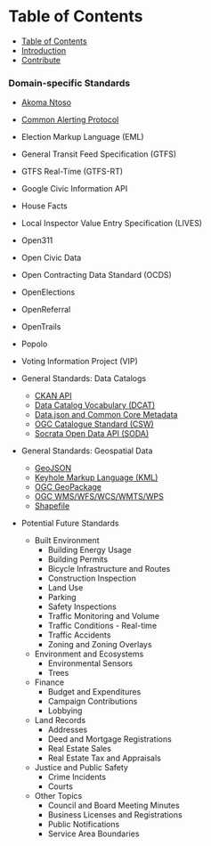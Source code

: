 # Table of Contents

* [Table of Contents](SUMMARY.md)
* [Introduction](README.md)
* [Contribute](contribute.md)

### Domain-specific Standards
* [Akoma Ntoso](standards/akoma_ntoso.md)
* [Common Alerting Protocol](standards/common_alerting_protocol.md)
* Election Markup Language (EML)
* General Transit Feed Specification (GTFS)
* GTFS Real-Time (GTFS-RT)
* Google Civic Information API
* House Facts
* Local Inspector Value Entry Specification (LIVES)
* Open311
* Open Civic Data
* Open Contracting Data Standard (OCDS)
* OpenElections
* OpenReferral
* OpenTrails
* Popolo
* Voting Information Project (VIP)


* General Standards: Data Catalogs
  * [CKAN API](standards/ckan_api.md)
  * [Data Catalog Vocabulary (DCAT)](standards/data_catalog_vocabulary_dcat.md)
  * [Data.json and Common Core Metadata](standards/datajson_common_core_metadata.md)
  * [OGC Catalogue Standard (CSW)](standards/ogc_catalogue_standard_csw.md)
  * [Socrata Open Data API (SODA)](standards/socrata_open_data_api_soda.md)


* General Standards: Geospatial Data
  * [GeoJSON](standards/geojson.md)
  * [Keyhole Markup Language (KML)](standards/keyhole_markup_language_kml.md)
  * [OGC GeoPackage](standards/ogc_geopackage.md)
  * [OGC WMS/WFS/WCS/WMTS/WPS](standards/ogc_wms-wfs-wcs-wmts-wps.md)
  * [Shapefile](standards/shapefile.md)


* Potential Future Standards
  * Built Environment
     * Building Energy Usage
     * Building Permits
     * Bicycle Infrastructure and Routes
     * Construction Inspection
     * Land Use
     * Parking
     * Safety Inspections
     * Traffic Monitoring and Volume
     * Traffic Conditions - Real-time
     * Traffic Accidents
     * Zoning and Zoning Overlays
  * Environment and Ecosystems
     * Environmental Sensors
     * Trees
  * Finance
     * Budget and Expenditures
     * Campaign Contributions
     * Lobbying
  * Land Records
     * Addresses
     * Deed and Mortgage Registrations
     * Real Estate Sales
     * Real Estate Tax and Appraisals
  * Justice and Public Safety
     * Crime Incidents
     * Courts
  * Other Topics
     * Council and Board Meeting Minutes
     * Business Licenses and Registrations
     * Public Notifications
     * Service Area Boundaries

